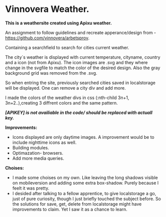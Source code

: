# Vinnovera Weather.

<b>This is a weathersite created using Apixu weather. </b>

An assignment to follow guidelines and recreate apperance/design from - https://github.com/vinnovera/arbetsprov.

Containing a searchfield to search for cities current weather. 

The city´s weather is displayed with current temperature, cityname, country and a icon (not from Apixu).
The icon images are .svg and they where change in the svgfile to match the color of the desired design. Also the gray background grid was removed from the .svg.

So when entring the site, previously searched cities saved in localstorage will be displayed. One can remove a city div and add more.

I made the colors of the weather divs in css (:nth-child 3n+1, 3n+2..),creating 3 diffrent colors and the same pattern.

<b><i>[APIKEY] is not availiable in the code/ should be replaced with actuall key.</i></b>

<b>Improvements:</b>
* Icons displayed are only daytime images. A improvement would be to include nighttime icons as well.
* Building modules.
* Optimazation- browsers.
* Add more media queries.

<b>Choises:</b>
* I made some choises on my own. Like leaving the long shadows visible on mobileversion and adding some extra box-shadow. Purely because I feelt it was pretty. 
* I desided after talking to a fellow apprentice, to give localstorage a go, just of pure curiosity, though I just briefly touched the subject before. So the solutions for save, get, delete from localstorage might have improvements to claim. Yet I saw it as a chance to learn.



